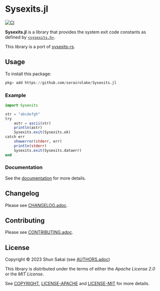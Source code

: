 # Sysexits.jl

[![CI][ci-badge]][ci-url]

**Sysexits.jl** is a library that provides the system exit code constants as
defined by [`<sysexits.h>`][sysexits-man-url].

This library is a port of [sysexits-rs][sysexits-rs-crate-url].

## Usage

To install this package:

```julia
pkg> add https://github.com/sorairolake/Sysexits.jl
```

### Example

```julia
import Sysexits

str = "abcdefgh"
try
    astr = ascii(str)
    println(astr)
    Sysexits.exit(Sysexits.ok)
catch err
    showerror(stderr, err)
    println(stderr)
    Sysexits.exit(Sysexits.dataerr)
end
```

### Documentation

See the [documentation][docs-url] for more details.

## Changelog

Please see [CHANGELOG.adoc](CHANGELOG.adoc).

## Contributing

Please see [CONTRIBUTING.adoc](CONTRIBUTING.adoc).

## License

Copyright &copy; 2023 Shun Sakai (see [AUTHORS.adoc](AUTHORS.adoc))

This library is distributed under the terms of either the _Apache License 2.0_
or the _MIT License_.

See [COPYRIGHT](COPYRIGHT), [LICENSE-APACHE](LICENSE-APACHE) and
[LICENSE-MIT](LICENSE-MIT) for more details.

[ci-badge]: https://img.shields.io/github/actions/workflow/status/sorairolake/Sysexits.jl/CI.yaml?branch=develop&label=CI&logo=github&style=for-the-badge
[ci-url]: https://github.com/sorairolake/Sysexits.jl/actions?query=branch%3Adevelop+workflow%3ACI++
[sysexits-man-url]: https://man.openbsd.org/sysexits
[sysexits-rs-crate-url]: https://crates.io/crates/sysexits
[docs-url]: https://sorairolake.github.io/Sysexits.jl/stable/
